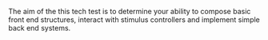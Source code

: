 The aim of the this tech test is to determine your ability to compose basic front end structures, interact  with stimulus controllers and implement simple back end systems.

